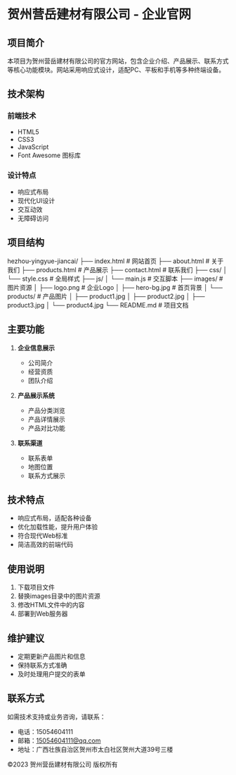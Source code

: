 # 贺州营岳建材有限公司 - 企业官网

## 项目简介

本项目为贺州营岳建材有限公司的官方网站，包含企业介绍、产品展示、联系方式等核心功能模块。网站采用响应式设计，适配PC、平板和手机等多种终端设备。

## 技术架构

### 前端技术
- HTML5
- CSS3
- JavaScript
- Font Awesome 图标库

### 设计特点
- 响应式布局
- 现代化UI设计
- 交互动效
- 无障碍访问

## 项目结构
hezhou-yingyue-jiancai/
├── index.html # 网站首页
├── about.html # 关于我们
├── products.html # 产品展示
├── contact.html # 联系我们
├── css/
│ └── style.css # 全局样式
├── js/
│ └── main.js # 交互脚本
├── images/ # 图片资源
│ ├── logo.png # 企业Logo
│ ├── hero-bg.jpg # 首页背景
│ └── products/ # 产品图片
│ ├── product1.jpg
│ ├── product2.jpg
│ ├── product3.jpg
│ └── product4.jpg
└── README.md # 项目文档


## 主要功能

1. **企业信息展示**
   - 公司简介
   - 经营资质
   - 团队介绍

2. **产品展示系统**
   - 产品分类浏览
   - 产品详情展示
   - 产品对比功能

3. **联系渠道**
   - 联系表单
   - 地图位置
   - 联系方式展示

## 技术特点

- 响应式布局，适配各种设备
- 优化加载性能，提升用户体验
- 符合现代Web标准
- 简洁高效的前端代码

## 使用说明

1. 下载项目文件
2. 替换images目录中的图片资源
3. 修改HTML文件中的内容
4. 部署到Web服务器

## 维护建议

- 定期更新产品图片和信息
- 保持联系方式准确
- 及时处理用户提交的表单

## 联系方式

如需技术支持或业务咨询，请联系：
- 电话：15054604111
- 邮箱：15054604111@qq.com
- 地址：广西壮族自治区贺州市太白社区贺州大道39号三楼

©2023 贺州营岳建材有限公司 版权所有